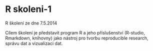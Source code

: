 R skoleni-1
===========

R školení ze dne 7.5.2014

Cílem školení je představit program R a jeho příslušenství (R-studio, Rmarkdown, knihovny) jako nástroj pro tvorbu reproducible research, správu dat a vizualizaci dat.
